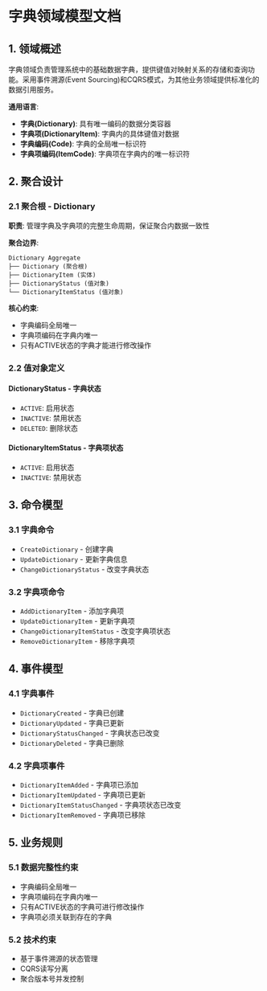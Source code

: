 # 字典领域模型文档

## 1. 领域概述

字典领域负责管理系统中的基础数据字典，提供键值对映射关系的存储和查询功能。采用事件溯源(Event Sourcing)和CQRS模式，为其他业务领域提供标准化的数据引用服务。

**通用语言**:
- **字典(Dictionary)**: 具有唯一编码的数据分类容器
- **字典项(DictionaryItem)**: 字典内的具体键值对数据
- **字典编码(Code)**: 字典的全局唯一标识符
- **字典项编码(ItemCode)**: 字典项在字典内的唯一标识符

## 2. 聚合设计

### 2.1 聚合根 - Dictionary
**职责**: 管理字典及字典项的完整生命周期，保证聚合内数据一致性

**聚合边界**:
```
Dictionary Aggregate
├── Dictionary (聚合根)
├── DictionaryItem (实体)
├── DictionaryStatus (值对象)
└── DictionaryItemStatus (值对象)
```

**核心约束**:
- 字典编码全局唯一
- 字典项编码在字典内唯一
- 只有ACTIVE状态的字典才能进行修改操作

### 2.2 值对象定义

#### DictionaryStatus - 字典状态
- `ACTIVE`: 启用状态
- `INACTIVE`: 禁用状态  
- `DELETED`: 删除状态

#### DictionaryItemStatus - 字典项状态  
- `ACTIVE`: 启用状态
- `INACTIVE`: 禁用状态

## 3. 命令模型

### 3.1 字典命令
- `CreateDictionary` - 创建字典
- `UpdateDictionary` - 更新字典信息
- `ChangeDictionaryStatus` - 改变字典状态

### 3.2 字典项命令
- `AddDictionaryItem` - 添加字典项
- `UpdateDictionaryItem` - 更新字典项
- `ChangeDictionaryItemStatus` - 改变字典项状态
- `RemoveDictionaryItem` - 移除字典项

## 4. 事件模型

### 4.1 字典事件
- `DictionaryCreated` - 字典已创建
- `DictionaryUpdated` - 字典已更新
- `DictionaryStatusChanged` - 字典状态已改变
- `DictionaryDeleted` - 字典已删除

### 4.2 字典项事件
- `DictionaryItemAdded` - 字典项已添加
- `DictionaryItemUpdated` - 字典项已更新
- `DictionaryItemStatusChanged` - 字典项状态已改变
- `DictionaryItemRemoved` - 字典项已移除

## 5. 业务规则

### 5.1 数据完整性约束
- 字典编码全局唯一
- 字典项编码在字典内唯一
- 只有ACTIVE状态的字典可进行修改操作
- 字典项必须关联到存在的字典

### 5.2 技术约束
- 基于事件溯源的状态管理
- CQRS读写分离
- 聚合版本号并发控制 